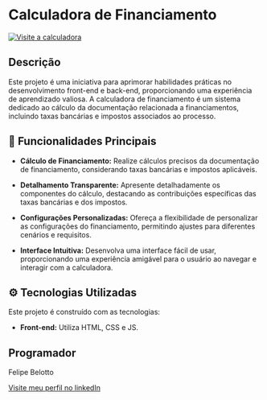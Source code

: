 # Calculadora de Financiamento

[![Visite a calculadora](https://a.imagem.app/ohOiDT.png)](https://documentacao-para-financiamento.vercel.app/)

## Descrição

Este projeto é uma iniciativa para aprimorar habilidades práticas no desenvolvimento front-end e back-end, proporcionando uma experiência de aprendizado valiosa. A calculadora de financiamento é um sistema dedicado ao cálculo da documentação relacionada a financiamentos, incluindo taxas bancárias e impostos associados ao processo.

## 🧮 Funcionalidades Principais

- **Cálculo de Financiamento:** Realize cálculos precisos da documentação de financiamento, considerando taxas bancárias e impostos aplicáveis.

- **Detalhamento Transparente:** Apresente detalhadamente os componentes do cálculo, destacando as contribuições específicas das taxas bancárias e dos impostos.

- **Configurações Personalizadas:** Ofereça a flexibilidade de personalizar as configurações do financiamento, permitindo ajustes para diferentes cenários e requisitos.

- **Interface Intuitiva:** Desenvolva uma interface fácil de usar, proporcionando uma experiência amigável para o usuário ao navegar e interagir com a calculadora.

## :gear: Tecnologias Utilizadas

Este projeto é construído com as tecnologias:

- **Front-end:** Utiliza HTML, CSS e JS.

##  Programador 

Felipe Belotto 

[ Visite meu perfil no linkedIn ](https://www.linkedin.com/in/felipe-belotto-a34738185/)

